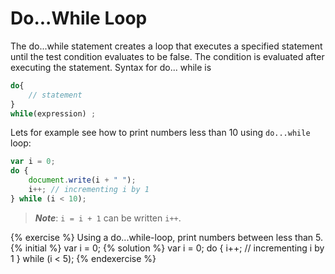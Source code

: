 # Do...While Loop

The do...while statement creates a loop that executes a specified statement until the test condition evaluates to be false. The condition is evaluated after executing the statement. 
Syntax for do... while is 

```javascript
do{
    // statement
}
while(expression) ; 
```

Lets for example see how to print numbers less than 10 using `do...while` loop:

```javascript
var i = 0;
do {
    document.write(i + " ");
    i++; // incrementing i by 1  
} while (i < 10);
```

>***Note***: `i = i + 1` can be written `i++`.


{% exercise %}
Using a do...while-loop, print numbers between less than 5.
{% initial %}
var i = 0;
{% solution %}
var i = 0;
do {
    i++; // incrementing i by 1 
} while (i < 5);
{% endexercise %}
